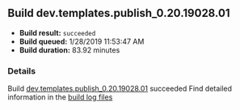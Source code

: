 ## Build dev.templates.publish_0.20.19028.01
- **Build result:** `succeeded`
- **Build queued:** 1/28/2019 11:53:47 AM
- **Build duration:** 83.92 minutes
### Details
Build [dev.templates.publish_0.20.19028.01](https://winappstudio.visualstudio.com/web/build.aspx?pcguid=a4ef43be-68ce-4195-a619-079b4d9834c2&builduri=vstfs%3a%2f%2f%2fBuild%2fBuild%2f26978) succeeded
Find detailed information in the [build log files](https://uwpctdiags.blob.core.windows.net/buildlogs/dev.templates.publish_0.20.19028.01_logs.zip)
